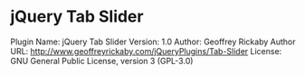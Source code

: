 jQuery Tab Slider
=================
Plugin Name: jQuery Tab Slider
Version: 1.0
Author: Geoffrey Rickaby
Author URL: http://www.geoffreyrickaby.com/jQueryPlugins/Tab-Slider
License: GNU General Public License, version 3 (GPL-3.0)

